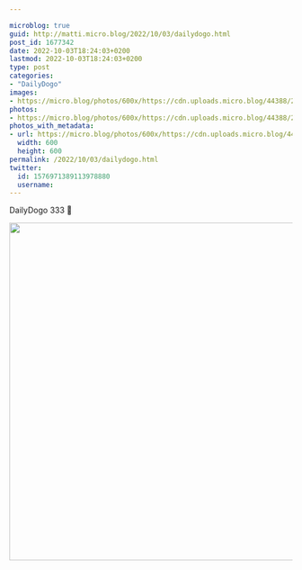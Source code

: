 ```yaml
---

microblog: true
guid: http://matti.micro.blog/2022/10/03/dailydogo.html
post_id: 1677342
date: 2022-10-03T18:24:03+0200
lastmod: 2022-10-03T18:24:03+0200
type: post
categories:
- "DailyDogo"
images:
- https://micro.blog/photos/600x/https://cdn.uploads.micro.blog/44388/2022/1821cc69da.jpg
photos:
- https://micro.blog/photos/600x/https://cdn.uploads.micro.blog/44388/2022/1821cc69da.jpg
photos_with_metadata:
- url: https://micro.blog/photos/600x/https://cdn.uploads.micro.blog/44388/2022/1821cc69da.jpg
  width: 600
  height: 600
permalink: /2022/10/03/dailydogo.html
twitter:
  id: 1576971389113978880
  username:
---
```

DailyDogo 333 🐶

<img src="/media/uploads/2022/1821cc69da.jpg" width="600" height="600" alt="" />
